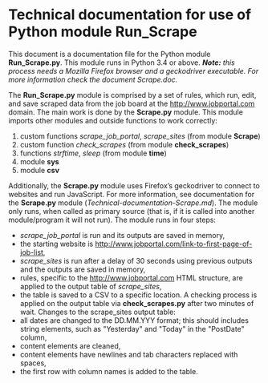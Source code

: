# Technical documentation for use of Python module Run_Scrape

This document is a documentation file for the Python module **Run_Scrape.py**. This module runs in Python 3.4 or above. ***Note:** this process needs a Mozilla Firefox browser and a geckodriver executable. For more information check the document Scrape.doc.*

The **Run_Scrape.py** module is comprised by a set of rules, which run, edit, and save scraped data from the job board at the http://www.jobportal.com domain. The main work is done by the **Scrape.py** module.
This module imports other modules and outside functions to work correctly:
1.	custom functions *scrape_job_portal*, *scrape_sites* (from module **Scrape**)
2.	custom function *check_scrapes* (from module **check_scrapes**)
3.	functions *strftime*, *sleep* (from module **time**)
4.	module **sys**
5.	module **csv**

Additionally, the **Scrape.py** module uses Firefox’s geckodriver to connect to websites and run JavaScript. For more information, see documentation for the **Scrape.py** module (*Technical-documentation-Scrape.md*). The module only runs, when called as primary source (that is, if it is called into another module/program it will not run).
The module runs in four steps:
-	*scrape_job_portal* is run and its outputs are saved in memory, 
-	the starting website is http://www.jobportal.com/link-to-first-page-of-job-list,
-	*scrape_sites* is run after a delay of 30 seconds using previous outputs and the outputs are saved in memory,
-	rules, specific to the http://www.jobportal.com HTML structure, are applied to the output table of *scrape_sites*,
-	the table is saved to a CSV to a specific location. 
A checking process is applied on the output table via **check_scrapes.py** after two minutes of wait.
Changes to the scrape_sites output table:
-	all dates are changed to the DD.MM.YYY format; this should includes string elements, such as "Yesterday" and "Today" in the "PostDate" column,
-	content elements are cleaned,
-	content elements have newlines and tab characters replaced with spaces,
-	the first row with column names is added to the table.
